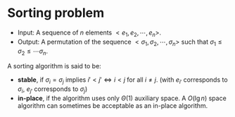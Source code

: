 # Sorting problem

* Input: A sequence of $n$ elements $<e_1, e_2, \cdots, e_n>$.
* Output: A permutation of the sequence $<\sigma_1, \sigma_2, \cdots, \sigma_n>$ such that
$\sigma_1 \le \sigma_2 \le \cdots \sigma_n$.

A sorting algorithm is said to be:
* **stable**, if $\sigma_i = \sigma_j$ implies $i' < j' \iff i < j$ for all $i \neq j$. (with $e_{i'}$ corresponds to $\sigma_i$, $e_{j'}$ corresponds to $\sigma_j$)
* **in-place**, if the algorithm uses only $\Theta(1)$ auxiliary space. A $O(\lg n)$ space algorithm can sometimes be acceptable as an in-place algorithm.